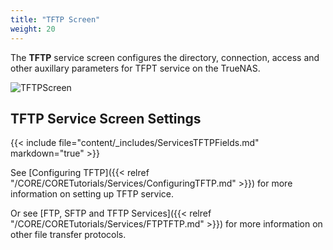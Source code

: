 ```yaml
---
title: "TFTP Screen"
weight: 20
---
```


The **TFTP** service screen configures the directory, connection, access and other auxillary parameters for TFPT service on the TrueNAS.

![TFTPScreen](/images/CORE/13.0/TFTPScreen.png "TFTO Service Options")

## TFTP Service Screen Settings

{{< include file="content/_includes/ServicesTFTPFields.md" markdown="true" >}}

See [Configuring TFTP]({{< relref "/CORE/CORETutorials/Services/ConfiguringTFTP.md" >}}) for more information on setting up TFTP service.

Or see [FTP, SFTP and TFTP Services]({{< relref "/CORE/CORETutorials/Services/FTPTFTP.md" >}}) for more information on other file transfer protocols.